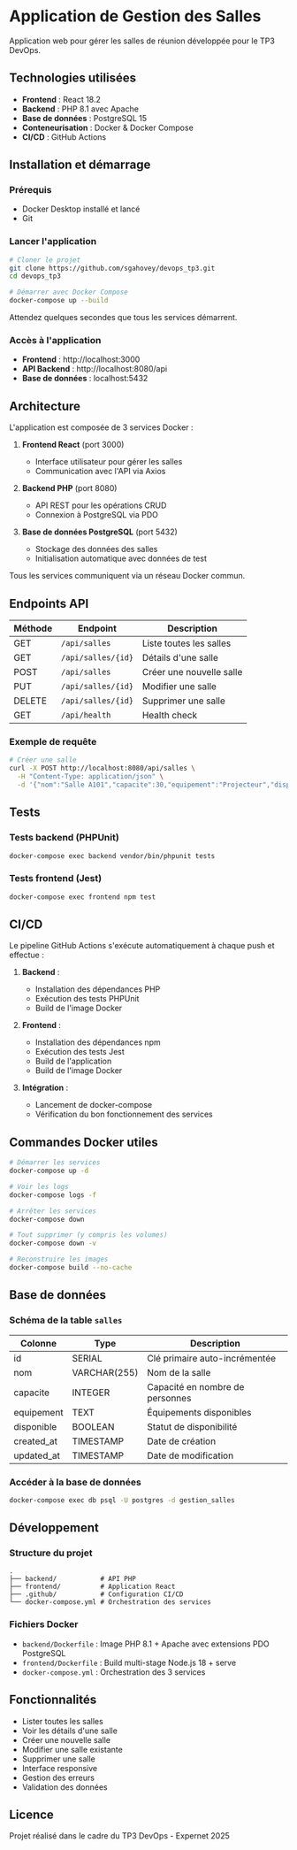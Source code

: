 # Application de Gestion des Salles

Application web pour gérer les salles de réunion développée pour le TP3 DevOps.

## Technologies utilisées

- **Frontend** : React 18.2
- **Backend** : PHP 8.1 avec Apache
- **Base de données** : PostgreSQL 15
- **Conteneurisation** : Docker & Docker Compose
- **CI/CD** : GitHub Actions

## Installation et démarrage

### Prérequis
- Docker Desktop installé et lancé
- Git

### Lancer l'application

```bash
# Cloner le projet
git clone https://github.com/sgahovey/devops_tp3.git
cd devops_tp3

# Démarrer avec Docker Compose
docker-compose up --build
```

Attendez quelques secondes que tous les services démarrent.

### Accès à l'application

- **Frontend** : http://localhost:3000
- **API Backend** : http://localhost:8080/api
- **Base de données** : localhost:5432

## Architecture

L'application est composée de 3 services Docker :

1. **Frontend React** (port 3000)
   - Interface utilisateur pour gérer les salles
   - Communication avec l'API via Axios

2. **Backend PHP** (port 8080)
   - API REST pour les opérations CRUD
   - Connexion à PostgreSQL via PDO

3. **Base de données PostgreSQL** (port 5432)
   - Stockage des données des salles
   - Initialisation automatique avec données de test

Tous les services communiquent via un réseau Docker commun.

## Endpoints API

| Méthode | Endpoint | Description |
|---------|----------|-------------|
| GET | `/api/salles` | Liste toutes les salles |
| GET | `/api/salles/{id}` | Détails d'une salle |
| POST | `/api/salles` | Créer une nouvelle salle |
| PUT | `/api/salles/{id}` | Modifier une salle |
| DELETE | `/api/salles/{id}` | Supprimer une salle |
| GET | `/api/health` | Health check |

### Exemple de requête

```bash
# Créer une salle
curl -X POST http://localhost:8080/api/salles \
  -H "Content-Type: application/json" \
  -d '{"nom":"Salle A101","capacite":30,"equipement":"Projecteur","disponible":true}'
```

## Tests

### Tests backend (PHPUnit)
```bash
docker-compose exec backend vendor/bin/phpunit tests
```

### Tests frontend (Jest)
```bash
docker-compose exec frontend npm test
```

## CI/CD

Le pipeline GitHub Actions s'exécute automatiquement à chaque push et effectue :

1. **Backend** :
   - Installation des dépendances PHP
   - Exécution des tests PHPUnit
   - Build de l'image Docker

2. **Frontend** :
   - Installation des dépendances npm
   - Exécution des tests Jest
   - Build de l'application
   - Build de l'image Docker

3. **Intégration** :
   - Lancement de docker-compose
   - Vérification du bon fonctionnement des services

## Commandes Docker utiles

```bash
# Démarrer les services
docker-compose up -d

# Voir les logs
docker-compose logs -f

# Arrêter les services
docker-compose down

# Tout supprimer (y compris les volumes)
docker-compose down -v

# Reconstruire les images
docker-compose build --no-cache
```

## Base de données

### Schéma de la table `salles`

| Colonne | Type | Description |
|---------|------|-------------|
| id | SERIAL | Clé primaire auto-incrémentée |
| nom | VARCHAR(255) | Nom de la salle |
| capacite | INTEGER | Capacité en nombre de personnes |
| equipement | TEXT | Équipements disponibles |
| disponible | BOOLEAN | Statut de disponibilité |
| created_at | TIMESTAMP | Date de création |
| updated_at | TIMESTAMP | Date de modification |

### Accéder à la base de données

```bash
docker-compose exec db psql -U postgres -d gestion_salles
```

## Développement

### Structure du projet

```
.
├── backend/           # API PHP
├── frontend/          # Application React
├── .github/           # Configuration CI/CD
└── docker-compose.yml # Orchestration des services
```

### Fichiers Docker

- `backend/Dockerfile` : Image PHP 8.1 + Apache avec extensions PDO PostgreSQL
- `frontend/Dockerfile` : Build multi-stage Node.js 18 + serve
- `docker-compose.yml` : Orchestration des 3 services

## Fonctionnalités

- Lister toutes les salles
- Voir les détails d'une salle
- Créer une nouvelle salle
- Modifier une salle existante
- Supprimer une salle
- Interface responsive
- Gestion des erreurs
- Validation des données

## Licence

Projet réalisé dans le cadre du TP3 DevOps - Expernet 2025
